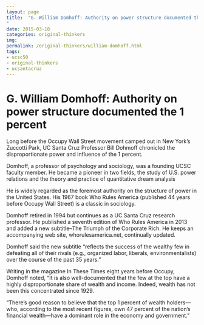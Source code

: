 ```yaml
---
layout: page
title:  "G. William Domhoff: Authority on power structure documented the 1 percent "
date: 2015-03-18
categories: original-thinkers
img: 
permalink: /original-thinkers/william-domhoff.html
tags: 
- ucsc50
- original-thinkers
- ucsantacruz
---
```


# G. William Domhoff: Authority on power structure documented the 1 percent Long before the Occupy Wall Street movement camped out in New York’s Zuccotti Park, UC Santa Cruz Professor Bill Dohmoff chronicled the disproportionate power and influence of the 1 percent.Domhoff, a professor of psychology and sociology, was a founding UCSC faculty member. He became a pioneer in two fields, the study of U.S. power relations and the theory and practice of quantitative dream analysisHe is widely regarded as the foremost authority on the structure of power in the United States. His 1967 book Who Rules America (published 44 years before Occupy Wall Street) is a classic in sociology.Domhoff retired in 1994 but continues as a UC Santa Cruz research professor. He published a seventh edition of Who Rules America in 2013 and added a new subtitle–The Triumph of the Corporate Rich.  He keeps an accompanying web site, whorulesamerica.net, continually updated. Domhoff said the new subtitle “reflects the success of the wealthy few in defeating all of their rivals (e.g., organized labor, liberals, environmentalists) over the course of the past 35 years.”Writing in the magazine In These Times eight years before Occupy, Domhoff  noted, “It is also well-documented that the few at the top have a highly disproportionate share of wealth and income. Indeed, wealth has not been this concentrated since 1929.“There’s good reason to believe that the top 1 percent of wealth holders—who, according to the most recent figures, own 47 percent of the nation’s financial wealth—have a dominant role in the economy and government.” 